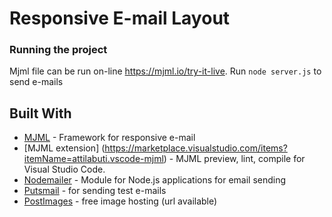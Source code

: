 # Responsive E-mail Layout

### Running the project

Mjml file can be run on-line https://mjml.io/try-it-live.
Run `node server.js` to send e-mails 


## Built With

* [MJML](https://mjml.io/) - Framework for responsive e-mail
* [MJML extension] (https://marketplace.visualstudio.com/items?itemName=attilabuti.vscode-mjml) - MJML preview, lint, compile for Visual Studio Code.
* [Nodemailer](https://nodemailer.com/about/) - Module for Node.js applications for email sending
* [Putsmail](https://putsmail.com/tests/new) - for sending test e-mails
* [PostImages](https://postimages.org/) - free image hosting (url available)


